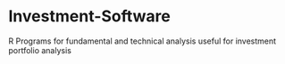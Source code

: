 # Investment-Software
R Programs for fundamental and technical analysis useful for investment portfolio analysis
